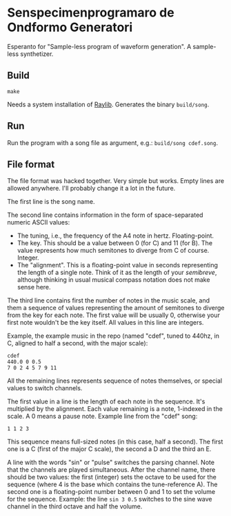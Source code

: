 # Senspecimenprogramaro de Ondformo Generatori

Esperanto for "Sample-less program of waveform generation". A sample-less
synthetizer.

## Build

`make`

Needs a system installation of [Raylib](https://github.com/raysan5/raylib).
Generates the binary `build/song`.

## Run

Run the program with a song file as argument, e.g.: `build/song cdef.song`.

## File format

The file format was hacked together. Very simple but works. Empty lines are
allowed anywhere. I'll probably change it a lot in the future.

The first line is the song name.

The second line contains information in the form of space-separated numeric
ASCII values:

- The tuning, i.e., the frequency of the A4 note in hertz. Floating-point.  
- The key. This should be a value between 0 (for C) and 11 (for B). The value
  represents how much semitones to diverge from C of course. Integer.  
- The "alignment". This is a floating-point value in seconds representing the
  length of a single note. Think of it as the length of your *semibreve*,
  although thinking in usual musical compass notation does not make sense here.

The third line contains first the number of notes in the music scale, and them
a sequence of values representing the amount of semitones to diverge from the
key for each note. The first value will be usually 0, otherwise your first note
wouldn't be the key itself. All values in this line are integers.

Example, the example music in the repo (named "cdef", tuned to 440hz, in C,
aligned to half a second, with the major scale):

```
cdef
440.0 0 0.5
7 0 2 4 5 7 9 11
```

All the remaining lines represents sequence of notes themselves, or special
values to switch channels.

The first value in a line is the length of each note in the sequence. It's
multiplied by the alignment. Each value remaining is a note, 1-indexed in the
scale. A 0 means a pause note. Example line from the "cdef" song:

```
1 1 2 3
```

This sequence means full-sized notes (in this case, half a second). The first
one is a C (first of the major C scale), the second a D and the third an E.

A line with the words "sin" or "pulse" switches the parsing channel. Note
that the channels are played simultaneous. After the channel name, there should
be two values: the first (integer) sets the octave to be used for the sequence
(where 4 is the base which contains the tune-reference A). The second one is a
floating-point number between 0 and 1 to set the volume for the sequence.
Example: the line `sin 3 0.5` switches to the sine wave channel in the third
octave and half the volume.
